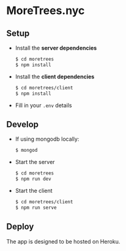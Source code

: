 # MoreTrees.nyc 

## Setup

* Install the **server dependencies**
  ```sh
  $ cd moretrees
  $ npm install
  ```
* Install the **client dependencies**
  ```sh
  $ cd moretrees/client
  $ npm install
  ```
* Fill in your `.env` details

## Develop

* If using mongodb locally:
  ```sh
  $ mongod
  ```
* Start the server
  ```sh
  $ cd moretrees
  $ npm run dev
  ```
* Start the client
  ```sh
  $ cd moretrees/client
  $ npm run serve
  ```

## Deploy

The app is designed to be hosted on Heroku.
